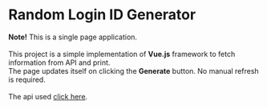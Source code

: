 # Random Login ID Generator #
**Note!** This is a single page application.<br><br>
This project is a simple implementation of **Vue.js** framework to fetch information from API and print.<br>
The page updates itself on clicking the **Generate** button. No manual refresh is required.<br><br>
The api used [click here](https://randomuser.me/ "click here").


